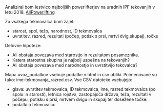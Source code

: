 Analiziral bom lestvico najboljših powerlifterjev na uradnih IPF tekovanjih v letu 2018.
[AllPowerlifting](http://en.allpowerlifting.com/results/)

Za vsakega tekmovalca bom zajel:
* starost, spol, težo, narodnost, ID tekmovalca
* uvrstitev, razred, rezultati (počep, potisk s prsi, mrtvi dvig,skupaj), točke 

Delovne hipoteze:
* Ali obstaja povezava med starostjo in rezultatom posameznika.
* Katera starostna skupina je najbolj uspešna na tekovanjih?
* Ali obstaja povezava med narodnostjo in uvrstitvijo tekovalca?

Mapa uvoz_podatkov vsebuje podatke v html in csv obliki. Poimenovane so tako: ime-tekmovanja_razred.csv. Vse CSV datoteke vsebujejo:
* glava: uvrstitev tekmovalca, ID tekmovalca, ime, razred tekmovalca (po spolu in starosti), letnica rojstva, zastopajoča država, teža, rezultati v počepu, potisku s prsi, mrtvem dvigu in skupaj ter dosežene točke.
* podatki o tekmovalcu

